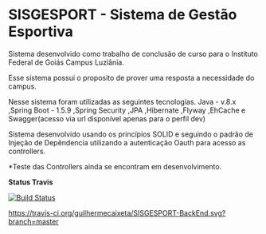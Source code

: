 # SISGESPORT - Sistema de Gestão Esportiva

Sistema desenvolvido como trabalho de conclusão de curso para o Instituto Federal de Goiás Campus Luziânia.

Esse sistema possui o proposito de prover uma resposta a necessidade do campus.

Nesse sistema foram utilizadas as seguintes tecnologias.
Java - v.8.x 
,Spring Boot - 1.5.9 
,Spring Security 
,JPA 
,Hibernate 
,Flyway 
,EhCache 
e Swagger(acesso via url disponível apenas para o perfil dev)

Sistema desenvolvido usando os princípios SOLID e seguindo o padrão de Injeção de Depêndencia utilizando a autenticação Oauth para acesso as controllers.

*Teste das Controllers ainda se encontram em desenvolvimento.

**Status Travis**

[![Build Status](https://travis-ci.org/guilhermecaixeta/SISGESPORT-BackEnd.svg?branch=master)](https://travis-ci.org/guilhermecaixeta/SISGESPORT-BackEnd)


https://travis-ci.org/guilhermecaixeta/SISGESPORT-BackEnd.svg?branch=master
